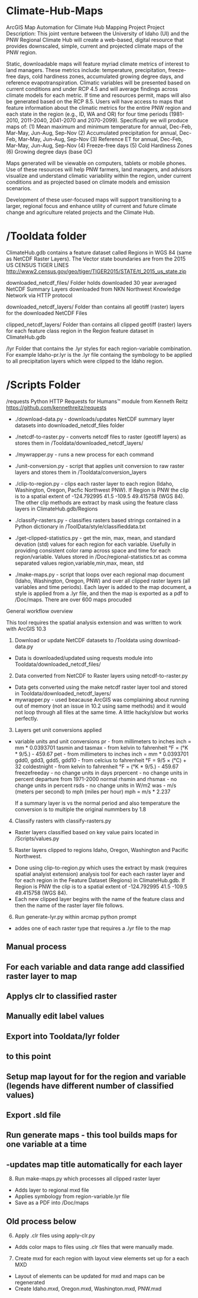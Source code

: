 # Climate-Hub-Maps
ArcGIS Map Automation for Climate Hub Mapping Project
Project Description: This joint venture between the University of Idaho (UI) and the PNW Regional Climate Hub will create a web-based, digital resource that provides downscaled, simple, current and projected climate maps of the PNW region. 

Static, downloadable maps will feature myriad climate metrics of interest to land managers. These metrics include: temperature, precipitation, freeze-free days, cold hardiness zones, accumulated growing degree days, and reference evapotranspiration. Climatic variables will be presented based on current conditions and under RCP 4.5 and will average findings across climate models for each metric. If time and resources permit, maps will also be generated based on the RCP 8.5. Users will have access to maps that feature information about the climatic metrics for the entire PNW region and each state in the region (e.g., ID, WA and OR) for four time periods (1981-2010, 2011-2040, 2041-2070 and 2070-2099). Specifically we will produce maps of:
(1)	Mean maximum and minimum temperature for annual, Dec-Feb, Mar-May, Jun-Aug, Sep-Nov
(2)	Accumulated precipitation for annual, Dec-Feb, Mar-May, Jun-Aug, Sep-Nov
(3)	Reference ET for annual, Dec-Feb, Mar-May, Jun-Aug, Sep-Nov
(4)	Freeze-free days 
(5)	Cold Hardiness Zones
(6)	Growing degree days (base 0C)

Maps generated will be viewable on computers, tablets or mobile phones. Use of these resources will help PNW farmers, land managers, and advisors visualize and understand climatic variability within the region, under current conditions and as projected based on climate models and emission scenarios.

Development of these user-focused maps will support transitioning to a larger, regional focus and enhance utility of current and future climate change and agriculture related projects and the Climate Hub.


# /Tooldata folder
ClimateHub.gdb contains a feature dataset called Regions in WGS 84 (same as NetCDF Raster Layers). The Vector state boundaries are from the 2015 US CENSUS TIGER LINES http://www2.census.gov/geo/tiger/TIGER2015/STATE/tl_2015_us_state.zip

downloaded_netcdf_files/ 
Folder holds downloaded 30 year averaged NetCDF Summary Layers downloaded from NKN Northwest Knowledge Network via HTTP protocol

downloaded_netcdf_layers/ 
Folder than contains all geotiff (raster) layers for the downloaded NetCDF Files

clipped_netcdf_layers/ 
Folder than contains all clipped geotiff (raster) layers for each feature class region in the Region feature dataset in ClimateHub.gdb

/lyr
Folder that contains the .lyr styles for each region-variable combination. For example Idaho-pr.lyr is the .lyr file containg the symbology to be applied to all precipitation layers which were clipped to the Idaho region.

# /Scripts Folder
/requests 
 Python HTTP Requests for Humans™ module from Kenneth Reitz
 https://github.com/kennethreitz/requests

 - ./download-data.py - downloads/updates NetCDF summary layer datasets into downloaded_netcdf_files folder

 - ./netcdf-to-raster.py - converts netcdf files to raster (geotiff layers) as stores them in /Tooldata/downloaded_netcdf_layers/ 

 - ./mywrapper.py - runs a new process for each command

 - ./unit-conversion.py -  script that applies unit conversion to raw raster layers and stores them in /Tooldata/conversion_layers

 - ./clip-to-region.py - clips each raster layer to each region (Idaho, Washington, Oregon, Pacfic Northwest PNW). If Region is PNW the clip is to a spatial extent of -124.792995 41.5 -109.5 49.415758 (WGS 84). The other clip methods are extract by mask using the feature class layers in ClimateHub.gdb/Regions

 - ./classify-rasters.py - classifies rasters based strings contained in a Python dictionary in /ToolData/style/classifieddata.txt

 - ./get-clipped-statistics.py - get the min, max, mean, and standard devation (std) values for each region for each variable. Usefully in providing consistent color ramp across space and time for each region/variable. Values stored in /Doc/regional-statistics.txt as comma separated values region,variable,min,max, mean, std

- ./make-maps.py - script that loops over each regional map document (Idaho, Washington, Oregon, PNW) and over all clipped raster layers (all variables and time periods). Each layer is added to the map document, a style is applied from a .lyr file, and then the map is exported as a pdf to /Doc/maps. There are over 600 maps procuded



General workflow overview

This tool requires the spatial analysis extension and was written to work with ArcGIS 10.3

1. Download or update NetCDF datasets to /Tooldata using download-data.py
  - Data is downloaded/updated using requests module into Tooldata/downloaded_netcdf_files/
2. Data converted from NetCDF to Raster layers using netcdf-to-raster.py
  - Data gets converted using the make netcdf raster layer tool and stored in Tooldata/downloaded_netcdf_layers/
  - mywrapper.py - used beacause ArcGIS was complaining about running out of memory (not an issue in 10.2 using same methods) and it would not loop through all files at the same time. A little hacky/slow but works perfectly.
3. Layers get unit conversions applied
  - variable units and unit conversions
    pr - from millimeters to inches
      inch = mm * 0.0393701 
    tasmin and tasmax - from kelvin to fahrenheit
      °F = (°K * 9/5.) - 459.67
    pet - from millimeters to inches
      inch = mm * 0.0393701 
    gdd0, gdd3, gdd5, gdd10 - from celcius to fahrenheit
      °F = 9/5 × (°C) + 32
    coldestnight - from kelvin to fahrenheit
      °F = (°K * 9/5.) - 459.67
    freezefreeday - no change units in days
    prpercent - no change units in percent departure from 1971-2000 normal
    rhsmin and rhsmax - no change units in percent
    rsds - no change units in W/m2
    was - m/s (meters per second) to mph (miles per hour)
      mph = m/s * 2.237

    If a summary layer is vs the normal period and also temperature the conversion is
    to multiple the original nummbers by 1.8

4. Classify rasters with classify-rasters.py
  - Raster layers classified based on key value pairs located in /Scripts/values.py

5. Raster layers clipped to regions Idaho, Oregon, Washington and Pacific Northwest. 
  - Done using clip-to-region.py which uses the extract by mask (requires spatial analyist extension) analysis tool for each each raster layer and for each region in the Feature Dataset (Regions) in ClimateHub.gdb. If Region is PNW the clip is to a spatial extent of -124.792995 41.5 -109.5 49.415758 (WGS 84).
  - Each new clipped layer begins with the name of the feature class and then the name of the raster layer file follows.

6. Run generate-lyr.py within arcmap python prompt
  - addes one of each raster type that requires a .lyr file to the map
## Manual process
## For each variable and data range add classified raster layer to map
## Applys clr to classified raster 
## Manually edit label values
## Export into Tooldata/lyr folder


## to this point


## Setup map layout for for the region and variable (legends have different number of classified values)
## Export .sld file
## Run generate maps - this tool builds maps for one variable at a time
## -updates map title automatically for each layer


8. Run make-maps.py which processes all clipped raster layer
  - Adds layer to regional mxd file
  - Applies symbology from region-variable.lyr file
  - Save as a PDF into /Doc/maps




## Old process below
6. Apply .clr files using apply-clr.py
  - Adds color maps to files using .clr files that were manually made.


7. Create mxd for each region with layout view elements set up for a each MXD
  - Layout of elements can be updated for mxd and maps can be regenerated
  - Create Idaho.mxd, Oregon.mxd, Washington.mxd, PNW.mxd 